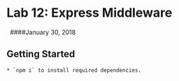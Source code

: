 # Lab 12: Express Middleware
&nbsp;
####January 30, 2018

## Getting Started
    * `npm i` to install required dependencies.